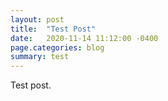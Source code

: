 ```yaml
---
layout: post
title:  "Test Post"
date:   2020-11-14 11:12:00 -0400
page.categories: blog
summary: test
---
```


Test post.